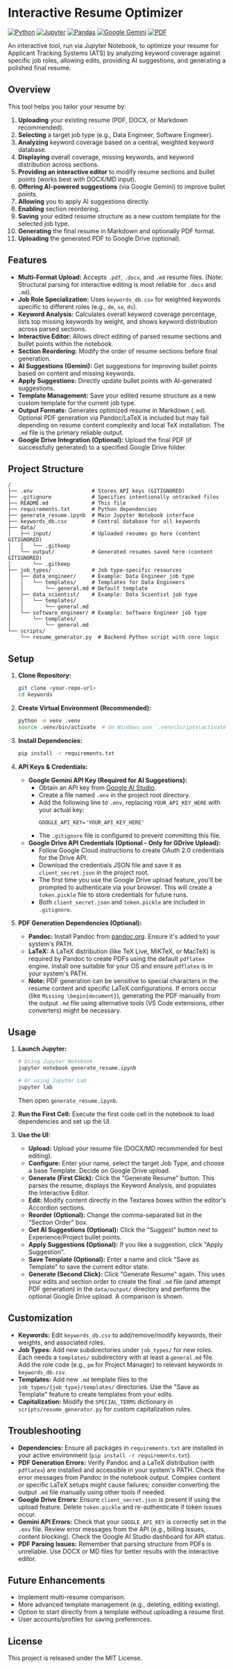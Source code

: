 # Interactive Resume Optimizer

[![Python](https://img.shields.io/badge/Python-3.9+-blue)](https://www.python.org)
[![Jupyter](https://img.shields.io/badge/Jupyter-Notebook-orange)](https://jupyter.org/)
[![Pandas](https://img.shields.io/badge/Pandas-green)](https://pandas.pydata.org/)
[![Google Gemini](https://img.shields.io/badge/AI-Google%20Gemini-purple)](https://ai.google.dev/)
[![PDF](https://img.shields.io/badge/PDF-Generation-red)](https://pandoc.org/)

An interactive tool, run via Jupyter Notebook, to optimize your resume for Applicant Tracking Systems (ATS) by analyzing keyword coverage against specific job roles, allowing edits, providing AI suggestions, and generating a polished final resume.

## Overview

This tool helps you tailor your resume by:

1.  **Uploading** your existing resume (PDF, DOCX, or Markdown recommended).
2.  **Selecting** a target job type (e.g., Data Engineer, Software Engineer).
3.  **Analyzing** keyword coverage based on a central, weighted keyword database.
4.  **Displaying** overall coverage, missing keywords, and keyword distribution across sections.
5.  **Providing an interactive editor** to modify resume sections and bullet points (works best with DOCX/MD input).
6.  **Offering AI-powered suggestions** (via Google Gemini) to improve bullet points.
7.  **Allowing** you to apply AI suggestions directly.
8.  **Enabling** section reordering.
9.  **Saving** your edited resume structure as a new custom template for the selected job type.
10. **Generating** the final resume in Markdown and optionally PDF format.
11. **Uploading** the generated PDF to Google Drive (optional).

## Features

*   **Multi-Format Upload:** Accepts `.pdf`, `.docx`, and `.md` resume files. (Note: Structural parsing for interactive editing is most reliable for `.docx` and `.md`).
*   **Job Role Specialization:** Uses `keywords_db.csv` for weighted keywords specific to different roles (e.g., `de`, `se`, `ds`).
*   **Keyword Analysis:** Calculates overall keyword coverage percentage, lists top missing keywords by weight, and shows keyword distribution across parsed sections.
*   **Interactive Editor:** Allows direct editing of parsed resume sections and bullet points within the notebook.
*   **Section Reordering:** Modify the order of resume sections before final generation.
*   **AI Suggestions (Gemini):** Get suggestions for improving bullet points based on content and missing keywords.
*   **Apply Suggestions:** Directly update bullet points with AI-generated suggestions.
*   **Template Management:** Save your edited resume structure as a new custom template for the current job type.
*   **Output Formats:** Generates optimized resume in Markdown (`.md`). Optional PDF generation via Pandoc/LaTeX is included but may fail depending on resume content complexity and local TeX installation. The `.md` file is the primary reliable output.
*   **Google Drive Integration (Optional):** Upload the final PDF (if successfully generated) to a specified Google Drive folder.

## Project Structure

```
/
├── .env                   # Stores API keys (GITIGNORED)
├── .gitignore             # Specifies intentionally untracked files
├── README.md              # This file
├── requirements.txt       # Python dependencies
├── generate_resume.ipynb  # Main Jupyter Notebook interface
├── keywords_db.csv        # Central database for all keywords
├── data/
│   ├── input/             # Uploaded resumes go here (content GITIGNORED)
│   │   └── .gitkeep
│   └── output/            # Generated resumes saved here (content GITIGNORED)
│       └── .gitkeep
├── job_types/             # Job type-specific resources
│   ├── data_engineer/     # Example: Data Engineer job type
│   │   └── templates/     # Templates for Data Engineers
│   │       └── general.md # Default template
│   ├── data_scientist/    # Example: Data Scientist job type
│   │   └── templates/
│   │       └── general.md
│   └── software_engineer/ # Example: Software Engineer job type
│       └── templates/
│           └── general.md
└── scripts/
    └── resume_generator.py  # Backend Python script with core logic
```

## Setup

1.  **Clone Repository:**
    ```bash
    git clone <your-repo-url>
    cd keywords
    ```

2.  **Create Virtual Environment (Recommended):**
    ```bash
    python -m venv .venv
    source .venv/bin/activate  # On Windows use `.venv\Scripts\activate`
    ```

3.  **Install Dependencies:**
    ```bash
    pip install -r requirements.txt
    ```

4.  **API Keys & Credentials:**
    *   **Google Gemini API Key (Required for AI Suggestions):**
        *   Obtain an API key from [Google AI Studio](https://aistudio.google.com/app/apikey).
        *   Create a file named `.env` in the project root directory.
        *   Add the following line to `.env`, replacing `YOUR_API_KEY_HERE` with your actual key:
            ```
            GOOGLE_API_KEY='YOUR_API_KEY_HERE'
            ```
        *   The `.gitignore` file is configured to prevent committing this file.
    *   **Google Drive API Credentials (Optional - Only for GDrive Upload):**
        *   Follow Google Cloud instructions to create OAuth 2.0 credentials for the Drive API.
        *   Download the credentials JSON file and save it as `client_secret.json` in the project root.
        *   The first time you use the Google Drive upload feature, you'll be prompted to authenticate via your browser. This will create a `token.pickle` file to store credentials for future runs.
        *   Both `client_secret.json` and `token.pickle` are included in `.gitignore`.

5.  **PDF Generation Dependencies (Optional):**
    *   **Pandoc:** Install Pandoc from [pandoc.org](https://pandoc.org/installing.html). Ensure it's added to your system's PATH.
    *   **LaTeX:** A LaTeX distribution (like TeX Live, MiKTeX, or MacTeX) is required by Pandoc to create PDFs using the default `pdflatex` engine. Install one suitable for your OS and ensure `pdflatex` is in your system's PATH.
    *   **Note:** PDF generation can be sensitive to special characters in the resume content and specific LaTeX configurations. If errors occur (like `Missing \begin{document}`), generating the PDF manually from the output `.md` file using alternative tools (VS Code extensions, other converters) might be necessary.

## Usage

1.  **Launch Jupyter:**
    ```bash
    # Using Jupyter Notebook
    jupyter notebook generate_resume.ipynb

    # Or using Jupyter Lab
    jupyter lab
    ```
    Then open `generate_resume.ipynb`.

2.  **Run the First Cell:** Execute the first code cell in the notebook to load dependencies and set up the UI.

3.  **Use the UI:**
    *   **Upload:** Upload your resume file (DOCX/MD recommended for best editing).
    *   **Configure:** Enter your name, select the target Job Type, and choose a base Template. Decide on Google Drive upload.
    *   **Generate (First Click):** Click the "Generate Resume" button. This parses the resume, displays the Keyword Analysis, and populates the Interactive Editor.
    *   **Edit:** Modify content directly in the Textarea boxes within the editor's Accordion sections.
    *   **Reorder (Optional):** Change the comma-separated list in the "Section Order" box.
    *   **Get AI Suggestions (Optional):** Click the "Suggest" button next to Experience/Project bullet points.
    *   **Apply Suggestions (Optional):** If you like a suggestion, click "Apply Suggestion".
    *   **Save Template (Optional):** Enter a name and click "Save as Template" to save the current editor state.
    *   **Generate (Second Click):** Click "Generate Resume" again. This uses your edits and section order to create the final `.md` file (and attempt PDF generation) in the `data/output/` directory and performs the optional Google Drive upload. A comparison is shown.

## Customization

*   **Keywords:** Edit `keywords_db.csv` to add/remove/modify keywords, their weights, and associated roles.
*   **Job Types:** Add new subdirectories under `job_types/` for new roles. Each needs a `templates/` subdirectory with at least a `general.md` file. Add the role code (e.g., `pm` for Project Manager) to relevant keywords in `keywords_db.csv`.
*   **Templates:** Add new `.md` template files to the `job_types/{job_type}/templates/` directories. Use the "Save as Template" feature to create templates from your edits.
*   **Capitalization:** Modify the `SPECIAL_TERMS` dictionary in `scripts/resume_generator.py` for custom capitalization rules.

## Troubleshooting

*   **Dependencies:** Ensure all packages in `requirements.txt` are installed in your active environment (`pip install -r requirements.txt`).
*   **PDF Generation Errors:** Verify Pandoc and a LaTeX distribution (with `pdflatex`) are installed and accessible in your system's PATH. Check the error messages from Pandoc in the notebook output. Complex content or specific LaTeX setups might cause failures; consider converting the output `.md` file manually using other tools if needed.
*   **Google Drive Errors:** Ensure `client_secret.json` is present if using the upload feature. Delete `token.pickle` and re-authenticate if token issues occur.
*   **Gemini API Errors:** Check that your `GOOGLE_API_KEY` is correctly set in the `.env` file. Review error messages from the API (e.g., billing issues, content blocking). Check the Google AI Studio dashboard for API status.
*   **PDF Parsing Issues:** Remember that parsing structure from PDFs is unreliable. Use DOCX or MD files for better results with the interactive editor.

## Future Enhancements

*   Implement multi-resume comparison.
*   More advanced template management (e.g., deleting, editing existing).
*   Option to start directly from a template without uploading a resume first.
*   User accounts/profiles for saving preferences.

## License

This project is released under the MIT License.
